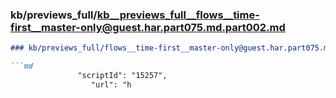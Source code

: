 ### kb/previews_full/kb__previews_full__flows__time-first__master-only@guest.har.part075.md.part002.md

```md
### kb/previews_full/flows__time-first__master-only@guest.har.part075.md (part 002)

```md
               "scriptId": "15257",
                  "url": "h
```

```

```
